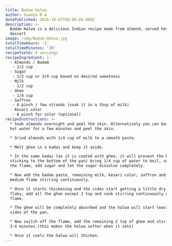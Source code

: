 ```yaml
---
title: Badam Halwa
author: Sowmya B A
datePublished: 2016-10-07T00:00:00.000Z
description: >-
  Badam Halwa is a delicious Indian recipe made from almond, served hot as a
  dessert
image: /img/Badam-Halwa.jpg
totalTimeHours: '1'
totalTimeMinutes: '30'
recipeYield: 4 servings
recipeIngredient: |-
  - Almonds / Badam
   - 1/2 cup
  - Sugar
   - 1/2 cup or 3/4 cup based on desired sweetness
  - Milk
   - 1/2 cup
  - Ghee
   - 1/4 cup
  - Saffron
   - A pinch / few strands (soak it in a tbsp of milk)
  - Kesari color
   - A pinch for color (optional)
recipeInstructions: >-
  * Soak almonds overnight and peel the skin. Alternatively you can boil them in
  hot water for a few minutes and peel the skin.

  * Grind almonds with 1/4 cup of milk to a smooth paste.

  * Melt ghee in a kadai and keep it aside.

  * In the same kadai (as it is coated with ghee, it will prevent the halwa from
  sticking to the bottom of the pan) bring 1/4 cup of water to boil, switch off
  the flame, add sugar and let the sugar dissolve completely.

  * Now add the badam paste, remaining milk, kesari color, saffron and cook on
  medium flame stirring continuously.

  * Once it starts thickening and the sides start getting a little dry and
  flaky, add all the ghee except 2 tsp and cook stirring continuously on low
  flame.

  * The ghee will be completely absorbed and the halwa will start leaving the
  sides of the pan.

  * Now switch off the flame, add the remaining 2 tsp of ghee and stir for about
  3-4 minutes.(this makes the halwa softer when it sets)

  * Once it cools the halwa will thicken.
---
```





